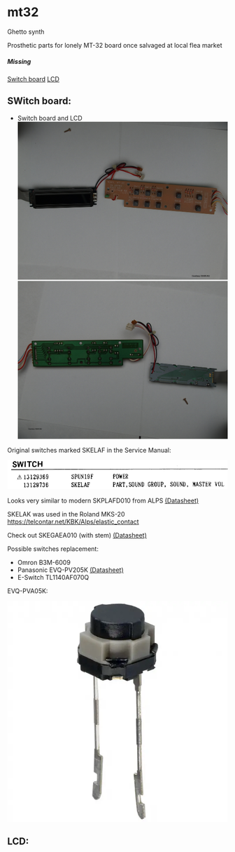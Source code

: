 # mt32
Ghetto synth

Prosthetic parts for lonely MT-32 board once salvaged at local flea market

##### Missing
[Switch board](#sw_board)
[LCD](#lcd)

<a name="sw_board"/>

## SWitch board:

- Switch board and LCD
![Alt text](/photo/tn_65_20140117194329.jpg?raw=true "Switch board and LCD (Front)")
![Alt text](/photo/tn_65_20140117194356.jpg?raw=true "Switch board and LCD (Back)")
</a>

Original switches marked SKELAF in the Service Manual:

![Alt text](/photo/SKELAF.png?raw=true "SKELAF WTF")

Looks very similar to modern SKPLAFD010 from ALPS [(Datasheet)](PDF/ALPS-SKPLAFD010.pdf)

SKELAK was used in the Roland MKS-20 https://telcontar.net/KBK/Alps/elastic_contact

Check out SKEGAEA010 (with stem) [(Datasheet)](PDF/ALPS-SKEGAEA010.pdf)

Possible switches replacement:

- Omron B3M-6009
- Panasonic EVQ-PV205K [(Datasheet)](PDF/Panasonic-EVQ-PVA05K.pdf)
- E-Switch TL1140AF070Q

EVQ-PVA05K:

![Alt text](/photo/EVQ-PVA05K.png?raw=true "PVA05K")

<a name="lcd"/>

## LCD:
</a>
